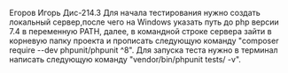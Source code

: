 Егоров Игорь Дис-214.3 
Для начала тестирования нужно создать локальный сервер,после чего на Windows указать путь до php версии 7.4 в переменную PATH, далее, в командной строке сервера зайти в корневую папку проекта и прописать следующую команду "composer require --dev phpunit/phpunit ^8".
Для запуска теста нужно в терминал написать следующую команду "vendor/bin/phpunit tests/ -v".
